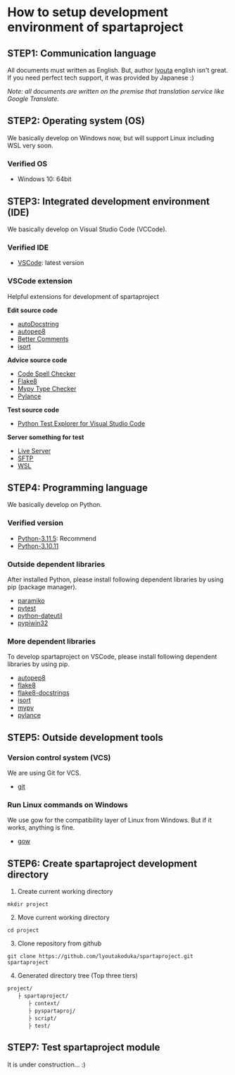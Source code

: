 # How to setup development environment of spartaproject

## STEP1: Communication language

All documents must written as English. But, author [lyouta](https://github.com/lyoutakoduka) english isn't great. If you need perfect tech support, it was provided by Japanese :)

_Note: all documents are written on the premise that translation service like Google Translate._

## STEP2: Operating system (OS)

We basically develop on Windows now, but will support Linux including WSL very soon.

### Verified OS

- Windows 10: 64bit

## STEP3: Integrated development environment (IDE)

We basically develop on Visual Studio Code (VCCode).

### Verified IDE

- [VSCode](https://code.visualstudio.com/): latest version

### VSCode extension

Helpful extensions for development of spartaproject

**Edit source code**

- [autoDocstring](https://marketplace.visualstudio.com/items?itemName=njpwerner.autodocstring)
- [autopep8](https://marketplace.visualstudio.com/items?itemName=ms-python.autopep8)
- [Better Comments](https://marketplace.visualstudio.com/items?itemName=aaron-bond.better-comments)
- [isort](https://marketplace.visualstudio.com/items?itemName=ms-python.isort)

**Advice source code**

- [Code Spell Checker](https://marketplace.visualstudio.com/items?itemName=streetsidesoftware.code-spell-checker)
- [Flake8](https://marketplace.visualstudio.com/items?itemName=ms-python.flake8)
- [Mypy Type Checker](https://marketplace.visualstudio.com/items?itemName=ms-python.mypy-type-checker)
- [Pylance](https://marketplace.visualstudio.com/items?itemName=ms-python.vscode-pylance)

**Test source code**

- [Python Test Explorer for Visual Studio Code](https://marketplace.visualstudio.com/items?itemName=LittleFoxTeam.vscode-python-test-adapter)

**Server something for test**

- [Live Server](https://marketplace.visualstudio.com/items?itemName=ritwickdey.LiveServer)
- [SFTP](https://marketplace.visualstudio.com/items?itemName=Natizyskunk.sftp)
- [WSL](https://marketplace.visualstudio.com/items?itemName=ms-vscode-remote.remote-wsl)

## STEP4: Programming language

We basically develop on Python.

### Verified version

- [Python-3.11.5](https://www.python.org/downloads/release/python-3115/): Recommend
- [Python-3.10.11](https://www.python.org/downloads/release/python-31011/)

### Outside dependent libraries

After installed Python, please install following dependent libraries by using pip (package manager).

- [paramiko](https://pypi.org/project/paramiko/)
- [pytest](https://pypi.org/project/pytest/)
- [python-dateutil](https://pypi.org/project/python-dateutil/)
- [pypiwin32](https://pypi.org/project/pypiwin32/)

### More dependent libraries

To develop spartaproject on VSCode, please install following dependent libraries by using pip.

- [autopep8](https://pypi.org/project/autopep8/)
- [flake8](https://pypi.org/project/flake8/)
- [flake8-docstrings](https://pypi.org/project/flake8-docstrings/)
- [isort](https://pypi.org/project/isort/)
- [mypy](https://pypi.org/project/mypy/)
- [pylance](https://pypi.org/project/pylance/)

## STEP5: Outside development tools

### Version control system (VCS)

We are using Git for VCS.

- [git](https://git-scm.com/)

### Run Linux commands on Windows

We use gow for the compatibility layer of Linux from Windows. But if it works, anything is fine.

- [gow](https://github.com/bmatzelle/gow)

## STEP6: Create spartaproject development directory

1. Create current working directory

`mkdir project`

2. Move current working directory

`cd project`

3. Clone repository from github

`git clone https://github.com/lyoutakoduka/spartaproject.git spartaproject`

4. Generated directory tree (Top three tiers)

```
project/
　　├ spartaproject/
　　　　├ context/
　　　　├ pyspartaproj/
　　　　├ script/
　　　　├ test/
```

## STEP7: Test spartaproject module

It is under construction... :)
